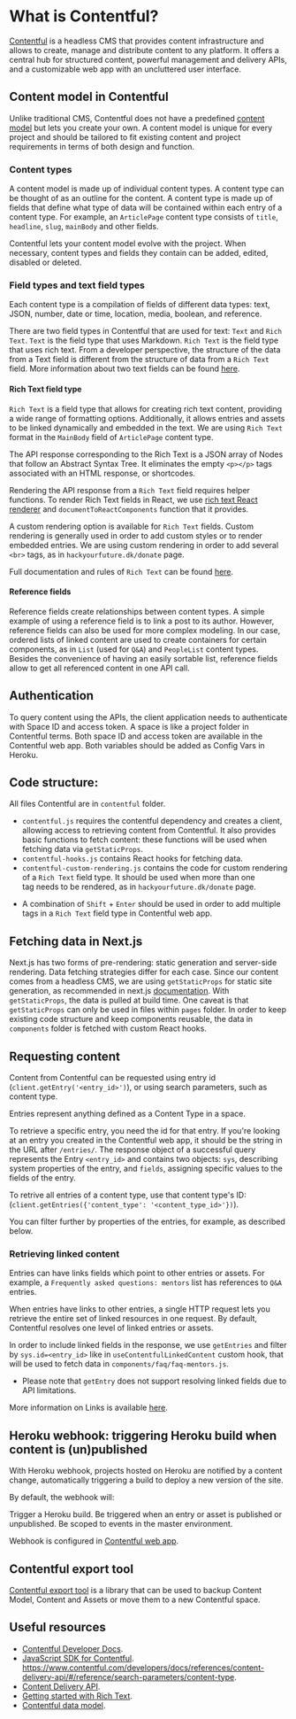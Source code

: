 # What is Contentful?

[Contentful](https://www.contentful.com/) is a headless CMS that provides content infrastructure and allows to create, manage and distribute content to any platform. It offers a central hub for structured content, powerful management and delivery APIs, and a customizable web app with an uncluttered user interface.

## Content model in Contentful

Unlike traditional CMS, Contentful does not have a predefined [content model](https://www.contentful.com/developers/docs/concepts/data-model/) but lets you create your own. A content model is unique for every project and should be tailored to fit existing content and project requirements in terms of both design and function.

### Content types

A content model is made up of individual content types. A content type can be thought of as an outline for the content. A content type is made up of fields that define what type of data will be contained within each entry of a content type. For example, an `ArticlePage` content type consists of `title`, `headline`, `slug`, `mainBody` and other fields. 

Contentful lets your content model evolve with the project. When necessary, content types and fields they contain can be added, edited, disabled or deleted. 

### Field types and text field types

Each content type is a compilation of fields of different data types: text, JSON, number, date or time, location, media, boolean, and reference. 

There are two field types in Contentful that are used for text: `Text` and `Rich Text`. `Text` is the field type that uses Markdown. `Rich Text` is the field type that uses rich text. From a developer perspective, the structure of the data from a Text field is different from the structure of data from a `Rich Text` field. More information about two text fields can be found [here](https://www.contentful.com/blog/2020/05/25/beginners-guide-to-contentful-text-types-markdown-richtext/). 

#### Rich Text field type

`Rich Text` is a field type that allows for creating rich text content, providing a wide range of formatting options. Additionally, it allows entries and assets to be linked dynamically and embedded in the text. We are using `Rich Text` format in the `MainBody` field of `ArticlePage` content type. 

The API response corresponding to the Rich Text is a JSON array of Nodes that follow an Abstract Syntax Tree. It eliminates the empty `<p></p>` tags associated with an HTML response, or shortcodes. 

Rendering the API response from a `Rich Text` field requires helper functions. To render Rich Text fields in React, we use [rich text React renderer](https://github.com/contentful/rich-text/tree/master/packages/rich-text-react-renderer) and `documentToReactComponents` function that it provides.

A custom rendering option is available for `Rich Text` fields. Custom rendering is generally used in order to add custom styles or to render embedded entries. We are using custom rendering in order to add several `<br>` tags, as in `hackyourfuture.dk/donate` page. 

Full documentation and rules of `Rich Text` can be found [here](https://www.contentful.com/developers/docs/concepts/rich-text/#:~:text=Rich%20Text%20is%20a%20field,format%20on%20the%20API%20response).

#### Reference fields 

Reference fields create relationships between content types. A simple example of using a reference field is to link a post to its author. However, reference fields can also be used for more complex modeling. In our case, ordered lists of linked content are used to create containers for certain components, as in `List` (used for `Q&A`) and `PeopleList` content types. Besides the convenience of having an easily sortable list, reference fields allow to get all referenced content in one API call.

## Authentication

To query content using the APIs, the client application needs to authenticate with Space ID and access token. A space is like a project folder in Contentful terms. 
Both space ID and access token are available in the Contentful web app. Both variables should be added as Config Vars in Heroku. 

## Code structure:

All files Contentful are in `contentful` folder.

- `contentful.js` requires the contentful dependency and creates a client, allowing access to retrieving content from Contentful. It also provides basic functions to fetch content: these functions will be used when fetching data via `getStaticProps`. 
- `contentful-hooks.js` contains React hooks for fetching data.
- `contentful-custom-rendering.js` contains the code for custom rendering of a `Rich Text` field type. It should be used when more than one <br> tag needs to be rendered, as in `hackyourfuture.dk/donate` page. 
* A combination of `Shift` + `Enter` should be used in order to add multiple <br> tags in a `Rich Text` field type in Contentful web app. 

## Fetching data in Next.js

Next.js has two forms of pre-rendering: static generation and server-side rendering. Data fetching strategies differ for each case.
Since our content comes from a headless CMS, we are using `getStaticProps` for static site generation, as recommended in next.js [documentation](https://nextjs.org/docs/basic-features/data-fetching). With `getStaticProps`, the data is pulled at build time. 
One caveat is that `getStaticProps` can only be used in files within `pages` folder. In order to keep existing code structure and keep components reusable, the data in `components` folder is fetched with custom React hooks.

## Requesting content

Content from Contentful can be requested using entry id (`client.getEntry('<entry_id>')`), or using search parameters, such as content type. 

Entries represent anything defined as a Content Type in a space. 

To retrieve a specific entry, you need the id for that entry. If you're looking at an entry you created in the Contentful web app, it should be the string in the URL after `/entries/`.
The response object of a successful query represents the Entry `<entry_id>` and contains two objects: `sys`, describing system properties of the entry, and `fields`, assigning specific values to the fields of the entry.

To retrive all entries of a content type, use that content type's ID: (`client.getEntries({'content_type': '<content_type_id>'})`). 

You can filter further by properties of the entries, for example, as described below.

### Retrieving linked content

Entries can have links fields which point to other entries or assets. For example, a `Frequently asked questions: mentors` list has references to `Q&A` entries. 

When entries have links to other entries, a single HTTP request lets you retrieve the entire set of linked resources in one request. By default, Contentful resolves one level of linked entries or assets.

In order to include linked fields in the response, we use `getEntries` and filter by `sys.id=<entry_id>` like in `useContentfulLinkedContent` custom hook, that will be used to fetch data in `components/faq/faq-mentors.js`.

* Please note that `getEntry` does not support resolving linked fields due to API limitations.

More information on Links is available [here](https://www.contentful.com/developers/docs/concepts/links/). 

## Heroku webhook: triggering Heroku build when content is (un)published

With Heroku webhook, projects hosted on Heroku are notified by a content change, automatically triggering a build to deploy a new version of the site.

By default, the webhook will:

Trigger a Heroku build.
Be triggered when an entry or asset is published or unpublished.
Be scoped to events in the master environment.

Webhook is configured in [Contentful web app](https://app.contentful.com/spaces/46kdo181gk6a/settings/webhooks/7rShLBAySnY1iuGaKp1Dhr). 

## Contentful export tool

[Contentful export tool](https://github.com/contentful/contentful-export) is a library that can be used to backup Content Model, Content and Assets or move them to a new Contentful space. 

## Useful resources

* [Contentful Developer Docs](https://www.contentful.com/developers/docs/). 
* [JavaScript SDK for Contentful](https://github.com/contentful/contentful.js). 
https://www.contentful.com/developers/docs/references/content-delivery-api/#/reference/search-parameters/content-type.
* [Content Delivery API](https://www.contentful.com/developers/docs/references/content-delivery-api/). 
* [Getting started with Rich Text](https://www.contentful.com/developers/docs/tutorials/general/getting-started-with-rich-text-field-type/).
* [Contentful data model](https://www.contentful.com/developers/docs/concepts/data-model/). 